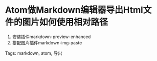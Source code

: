 # Atom做Markdown编辑器导出Html文件的图片如何使用相对路径

1. 安装插件markdown-preview-enhanced
2. 搭配图片插件markdown-img-paste

Tags: markdown, atom, 导出
